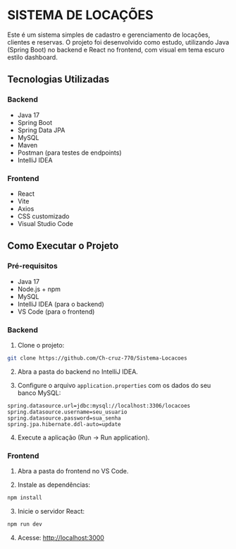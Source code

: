 # SISTEMA DE LOCAÇÕES

Este é um sistema simples de cadastro e gerenciamento de locações, clientes e reservas. O projeto foi desenvolvido como estudo, utilizando Java (Spring Boot) no backend e React no frontend, com visual em tema escuro estilo dashboard.

## Tecnologias Utilizadas

### Backend
- Java 17
- Spring Boot
- Spring Data JPA
- MySQL
- Maven
- Postman (para testes de endpoints)
- IntelliJ IDEA

### Frontend
- React
- Vite
- Axios
- CSS customizado
- Visual Studio Code

## Como Executar o Projeto

### Pré-requisitos
- Java 17
- Node.js + npm
- MySQL
- IntelliJ IDEA (para o backend)
- VS Code (para o frontend)

### Backend

1. Clone o projeto:
```bash
git clone https://github.com/Ch-cruz-770/Sistema-Locacoes
```

2. Abra a pasta do backend no IntelliJ IDEA.

3. Configure o arquivo `application.properties` com os dados do seu banco MySQL:
```properties
spring.datasource.url=jdbc:mysql://localhost:3306/locacoes
spring.datasource.username=seu_usuario
spring.datasource.password=sua_senha
spring.jpa.hibernate.ddl-auto=update
```

4. Execute a aplicação (Run -> Run application).

### Frontend

1. Abra a pasta do frontend no VS Code.

2. Instale as dependências:
```bash
npm install
```

3. Inicie o servidor React:
```bash
npm run dev
```

4. Acesse: [http://localhost:3000](http://localhost:3000)
